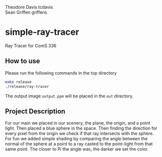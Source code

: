 Theodore Davis  tcdavis  
Sean Griffen    griffens

# simple-ray-tracer
Ray Tracer for ComS 336

## How to use
Please run the following commands in the top directory
```bash
make release
./release/ray-tracer
``` 
The output image `output.ppm` will be placed in the `out` directory.

## Project Description
For our main we placed in our scenery, the plane, the origin, and a point light. Then placed a blue sphere in the space. Then finding the direction for every pixel from the origin we check if that ray intersects with the sphere.
For fun we added simple shading by comparing the angle between the normal of the sphere at a point to a ray casted to the point-light from that same point. The closer to Pi the angle was, the darker we set the color.
